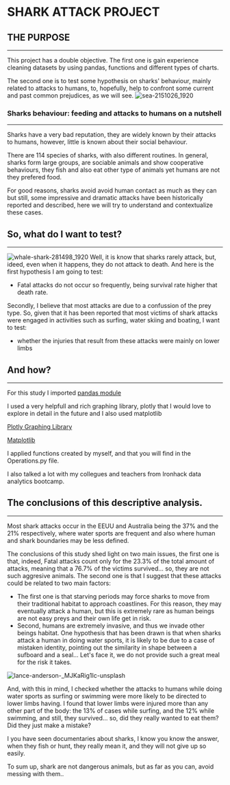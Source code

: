 
# SHARK ATTACK PROJECT
## THE PURPOSE
<hr>

This project has a double objective. The first one is gain experience cleaning datasets by using pandas, functions and different types of charts. 

The second one is to test some hypothesis on sharks' behaviour, mainly related to attacks to humans, to, hopefully, help to confront some current and past common prejudices, as we will see.
![sea-2151026_1920](https://i.imgur.com/urwttMO.jpg)
### Sharks behaviour: feeding and attacks to humans on a nutshell 
<hr>
Sharks have a very bad reputation, they are widely known by their attacks to humans, however,  little is known about their social behaviour.

There are 114 species of sharks, with also different routines. In general, sharks form large groups, are sociable animals and show cooperative behaviours, they fish and also eat other type of animals yet humans are not they prefered food. 

For good reasons, sharks avoid avoid human contact as much as they can but still, some impressive and dramatic attacks have been historically reported and described,  here we will try to understand and contextualize these cases. 

## So, what do I want to test?
<hr>

![whale-shark-281498_1920](https://i.imgur.com/sAasebV.jpg)
Well, it is know that sharks rarely attack, but, ideed, even when it happens, they do not attack to death. And here is the first hypothesis I am going to test: 
- Fatal attacks do not occur so frequently, being survival rate higher that death rate.

Secondly, I believe that most attacks are due to a confussion of the prey type. So, given that it has been reported that most victims of shark attacks were engaged in activities such as surfing, water skiing and boating, I want to test: 
- whether the injuries that result from these attacks were mainly on lower limbs

## And how?
<hr>

For this study I imported [pandas module](https://pandas.pydata.org/pandas-docs/stable/getting_started/index.html)

I used a very helpfull and rich graphing library, plotly that I would love to explore in detail in the future and I also used matplotlib

[Plotly Graphing Library ](https://plotly.com/python/getting-started/?utm_source=mailchimp-jan-2015&utm_medium=email&utm_campaign=generalemail-jan2015&utm_term=bubble-chart)

[Matplotlib](https://matplotlib.org/3.2.1/contents.html)

I applied functions created by myself, and that you will find in the Operations.py file.

I also talked a lot with my collegues and teachers from Ironhack data analytics bootcamp.

## The conclusions of this descriptive analysis.
<hr>
Most shark attacks occur in the EEUU and Australia being the 37% and the 21% respectively, where water sports are frequent and also where human and shark boundaries may be less defined.

The conclusions of this study shed light on two main issues, the first one is that, indeed, Fatal attacks count only for the 23.3% of the total amount of attacks, meaning that a 76.7% of the victims survived... so, they are not such aggresive animals. The second one is that I suggest that these attacks could be related to two main factors: 
- The first one is that starving periods may force sharks to move from their traditional habitat to approach coastlines. For this reason, they may eventually attack a human, but this is extremely rare as human beings are not easy preys and their own life get in risk.
- Second, humans are extremely invasive, and thus we invade other beings habitat. One hypothesis that has been drawn is that when sharks attack a human in doing water sports, it is likely to be due to a case of mistaken identity, pointing out the similarity in shape between a sufboard and a seal...
Let's face it, we do not provide such a great meal for the risk it takes.

![lance-anderson-_MJKaRig1Ic-unsplash](https://i.imgur.com/nAryitt.jpg)

And, with this in mind, I checked whether the attacks to humans while doing water sports as surfing or swimming were more likely to be directed to lower limbs having. I found that lower limbs were injured more than any other part of the body: the 13% of cases while surfing, and the 12% while swimming, and still, they survived... so, did they really wanted to eat them? Did they just make a mistake? 

I you have seen documentaries about sharks, I know you know the answer, when they fish or hunt, they really mean it, and they will not give up so easily. 

To sum up, shark are not dangerous animals, but as far as you can, avoid messing with them..